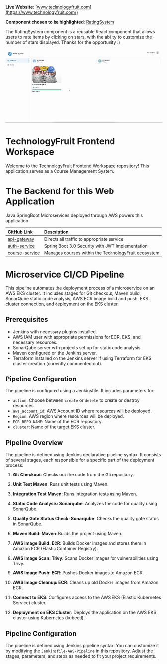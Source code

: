 **Live Website**: [www.technologyfruit.com](https://www.technologyfruit.com/)


**Component chosen to be highlighted**: [RatingSystem](https://github.com/ApollosSevere/techfruit-fe-workspace/blob/main/app/(dashboard)/(routes)/teacher/courses/%5BcourseId%5D/_components/rating-system.tsx)

The RatingSystem component is a reusable React component that allows users to rate 
items by clicking on stars, with the ability to customize the number of stars displayed. 
Thanks for the opportunity :) 

<!-- <img src="rating_system.jpeg" alt="Photo of Rating System" width="550"> -->

<img src="techfruit-rating-example.gif" alt="Video Title" width="1100">



<br>

# TechnologyFruit Frontend Workspace

Welcome to the TechnologyFruit Frontend Workspace repository! This application serves as a Course Management System.

# The Backend for this Web Application

Java SpringBoot Microservices deployed through AWS powers this application

| GitHub Link         | Description                              |
| :-------------- | :--------------------------------------- |
| [api-gateway](https://github.com/ApollosSevere/TechnologyFruit-Micorservices-Gateway-Service) | Directs all traffic to appropriate service |
| [auth-service](https://github.com/ApollosSevere/TechnologyFruit-Micorservices-Auth-Service) | Spring Boot 3.0 Security with JWT Implementation |
| [course-service](https://github.com/ApollosSevere/TechnologyFruit-Microservices-course-service) | Manages courses within the TechnologyFruit ecosystem |

# Microservice CI/CD Pipeline

This pipeline automates the deployment process of a microservice on an AWS EKS cluster. It includes stages for Git checkout, Maven build, SonarQube static code analysis, AWS ECR image build and push, EKS cluster connection, and deployment on the EKS cluster.

## Prerequisites

- Jenkins with necessary plugins installed.
- AWS IAM user with appropriate permissions for ECR, EKS, and necessary resources.
- SonarQube server with projects set up for static code analysis.
- Maven configured on the Jenkins server.
- Terraform installed on the Jenkins server if using Terraform for EKS cluster creation (currently commented out).

## Pipeline Configuration

The pipeline is configured using a Jenkinsfile. It includes parameters for:
- `action`: Choose between `create` or `delete` to create or destroy resources.
- `aws_account_id`: AWS Account ID where resources will be deployed.
- `Region`: AWS region where resources will be deployed.
- `ECR_REPO_NAME`: Name of the ECR repository.
- `cluster`: Name of the target EKS cluster.

## Pipeline Overview

The pipeline is defined using Jenkins declarative pipeline syntax. It consists of several stages, each responsible for a specific part of the deployment process:

1. **Git Checkout**: Checks out the code from the Git repository.

2. **Unit Test Maven**: Runs unit tests using Maven.

3. **Integration Test Maven**: Runs integration tests using Maven.

4. **Static Code Analysis: Sonarqube**: Analyzes the code for quality using SonarQube.

5. **Quality Gate Status Check: Sonarqube**: Checks the quality gate status in SonarQube.

6. **Maven Build: Maven**: Builds the project using Maven.

7. **AWS Image Build: ECR**: Builds Docker images and stores them in Amazon ECR (Elastic Container Registry).

8. **AWS Image Scan: Trivy**: Scans Docker images for vulnerabilities using Trivy.

9. **AWS Image Push: ECR**: Pushes Docker images to Amazon ECR.

10. **AWS Image Cleanup: ECR**: Cleans up old Docker images from Amazon ECR.

11. **Connect to EKS**: Configures access to the AWS EKS (Elastic Kubernetes Service) cluster.

12. **Deployment on EKS Cluster**: Deploys the application on the AWS EKS cluster using Kubernetes (kubectl).


## Pipeline Configuration

The pipeline is defined using Jenkins pipeline syntax. You can customize it by modifying the `Jenkinsfile-AWS-Pipeline` in this repository. Adjust the stages, parameters, and steps as needed to fit your project requirements.
